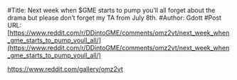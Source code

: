 #Title: Next week when $GME starts to pump you’ll all forget about the drama but please don’t forget my TA from July 8th.
#Author: Gdott
#Post URL: [https://www.reddit.com/r/DDintoGME/comments/omz2vt/next_week_when_gme_starts_to_pump_youll_all/](https://www.reddit.com/r/DDintoGME/comments/omz2vt/next_week_when_gme_starts_to_pump_youll_all/)


https://www.reddit.com/gallery/omz2vt